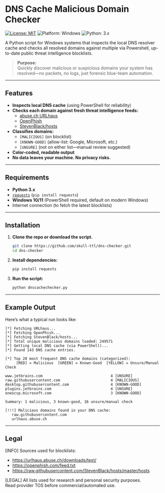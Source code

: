 # DNS Cache Malicious Domain Checker
[![License: MIT](https://img.shields.io/badge/License-MIT-green.svg)](LICENSE)
![Platform: Windows](https://img.shields.io/badge/Platform-Windows-blue)
![Python: 3.x](https://img.shields.io/badge/Python-3.x-3776AB)

A Python script for Windows systems that inspects the local DNS resolver cache and checks all resolved domains against multiple via Powershell, up-to-date public threat intelligence blocklists.

> **Purpose:**  
> Quickly discover malicious or suspicious domains your system has resolved—no packets, no logs, just forensic blue-team automation.

---

## Features

- **Inspects local DNS cache** (using PowerShell for reliability)
- **Checks each domain against fresh threat intelligence feeds:**
  - [abuse.ch URLhaus](https://urlhaus.abuse.ch/)
  - [OpenPhish](https://openphish.com/)
  - [StevenBlack/hosts](https://github.com/StevenBlack/hosts)
- **Classifies domains:**
  - `[MALICIOUS]` (on blocklist)
  - `[KNOWN-GOOD]` (allow-list: Google, Microsoft, etc.)
  - `[UNSURE]` (not on either list—manual review suggested)
- **Color-coded, readable output**
- **No data leaves your machine. No privacy risks.**

---

## Requirements

- **Python 3.x**
- [`requests`](https://pypi.org/project/requests/) (`pip install requests`)
- **Windows 10/11** (PowerShell required, default on modern Windows)
- Internet connection (to fetch the latest blocklists)

---

## Installation

1. **Clone the repo or download the script.**
   ```bash
   git clone https://github.com/skull-ttl/dns-checker.git
   cd dns-checker
   ```
2. **Install dependencies:**
   ```bash
   pip install requests
   ```
3. **Run the script:**
   ```bash
   python dnscachechecker.py
   ```

---

## Example Output

Here’s what a typical run looks like:

```text
[*] Fetching URLhaus...
[*] Fetching OpenPhish...
[*] Fetching StevenBlack/hosts...
[*] Total unique malicious domains loaded: 249571
[*] Getting local DNS cache (via PowerShell)...
[*] Found 143 DNS cache entries.

[*] Top 20 most frequent DNS cache domains (categorized):
     [RED] = Malicious  [GREEN] = Known-Good  [YELLOW] = Unsure/Manual Check

www.jetbrains.com                               4 [UNSURE]
raw.githubusercontent.com                       4 [MALICIOUS]
desktop.githubusercontent.com                   4 [KNOWN-GOOD]
plugins.jetbrains.com                           4 [UNSURE]
oneocsp.microsoft.com                           3 [KNOWN-GOOD]

Summary: 1 malicious, 3 known-good, 16 unsure/manual check

[!!!] Malicious domains found in your DNS cache:
   raw.githubusercontent.com
   urlhaus.abuse.ch
```

---

## Legal

[INFO] Sources used for blocklists:
- https://urlhaus.abuse.ch/downloads/text/  
- https://openphish.com/feed.txt  
- https://raw.githubusercontent.com/StevenBlack/hosts/master/hosts  

[LEGAL] All lists used for research and personal security purposes.  
Read provider TOS before commercial/automated use.
